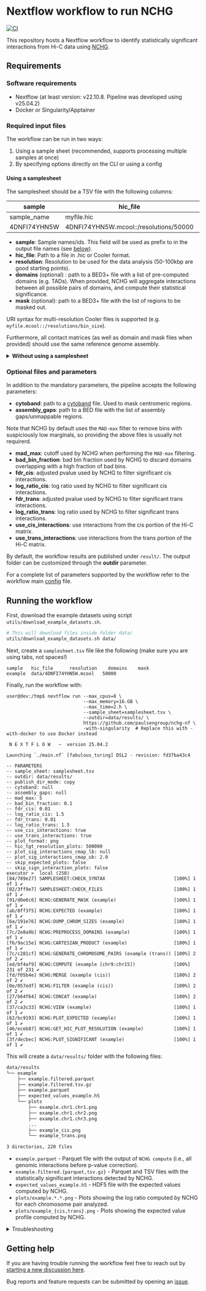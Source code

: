 <!--
Copyright (C) 2024 Roberto Rossini <roberros@uio.no>

SPDX-License-Identifier: MIT
-->

# Nextflow workflow to run NCHG

[![CI](https://github.com/paulsengroup/nchg-nf/actions/workflows/ci.yml/badge.svg)](https://github.com/paulsengroup/nchg-nf/actions/workflows/ci.yml)

This repository hosts a Nextflow workflow to identify statistically significant interactions from Hi-C data using [NCHG](https://github.com/paulsengroup/NCHG).

## Requirements

### Software requirements

- Nextflow (at least version: v22.10.8. Pipeline was developed using v25.04.2)
- Docker or Singularity/Apptainer

### Required input files

The workflow can be run in two ways:

1. Using a sample sheet (recommended, supports processing multiple samples at once)
2. By specifying options directly on the CLI or using a config

#### Using a samplesheet

The samplesheet should be a TSV file with the following columns:

| sample       | hic_file                               | resolution | domains                  | mask              |
| ------------ | -------------------------------------- | ---------- | ------------------------ | ----------------- |
| sample_name  | myfile.hic                             | 50000      | tads.bed                 | mask.bed          |
| 4DNFI74YHN5W | 4DNFI74YHN5W.mcool::/resolutions/50000 | 50000      | 4DNFI74YHN5W_domains.bed | assembly_gaps.bed |

- **sample**: Sample names/ids. This field will be used as prefix to in the output file names (see [below](#running-the-workflow)).
- **hic_file**: Path to a file in .hic or Cooler format.
- **resolution**: Resolution to be used for the data analysis (50-100kbp are good starting points).
- **domains** (optional) : path to a BED3+ file with a list of pre-computed domains (e.g. TADs).
  When provided, NCHG will aggregate interactions between all possible pairs of domains, and compute their statistical significance.
- **mask** (optional): path to a BED3+ file with the list of regions to be masked out.

URI syntax for multi-resolution Cooler files is supported (e.g. `myfile.mcool::/resolutions/bin_size`).

Furthermore, all contact matrices (as well as domain and mask files when provided) should use the same reference genome assembly.

<details>
<summary> <b>Without using a samplesheet</b> </summary>

To run the workflow without a samplesheet is not available, the following parameters are required:

- **sample**
- **hic_file**
- **resolution**

Parameters have the same meaning as the header fields outlined in the [previous section](#using-a-samplesheet).

The above parameters can be passed directly through the CLI when calling `nextflow run`:

```bash
nextflow run --sample='4DNFI74YHN5W' \
             --hic_file='data/4DNFI74YHN5W.mcool' \
             --resolution=50000
             ...
```

Alternatively, parameters can be written to a `config` file:

```console
user@dev:/tmp$ cat myconfig.txt

sample       = '4DNFI74YHN5W'
hic_file     = 'data/4DNFI74YHN5W.mcool'
resolution   = 50000
```

and the `config` file is then passed to `nextflow run`:

```bash
nextflow run -c myconfig.txt ...
```

</details>

### Optional files and parameters

In addition to the mandatory parameters, the pipeline accepts the following parameters:

- **cytoband**: path to a [cytoband](https://software.broadinstitute.org/software/igv/cytoband) file. Used to mask centromeric regions.
- **assembly_gaps**: path to a BED file with the list of assembly gaps/unmappable regions.

Note that NCHG by default uses the `MAD-max` filter to remove bins with suspiciously low marginals, so providing the above files is usually not requirerd.

- **mad_max**: cutoff used by NCHG when performing the `MAD-max` filtering.
- **bad_bin_fraction**: bad bin fraction used by NCHG to discard domains overlapping with a high fraction of bad bins.
- **fdr_cis**: adjusted pvalue used by NCHG to filter significant cis interactions.
- **log_ratio_cis**: log ratio used by NCHG to filter significant cis interactions.
- **fdr_trans**: adjusted pvalue used by NCHG to filter significant trans interactions.
- **log_ratio_trans**: log ratio used by NCHG to filter significant trans interactions.
- **use_cis_interactions**: use interactions from the cis portion of the Hi-C matrix.
- **use_trans_interactions**: use interactions from the trans portion of the Hi-C matrix.

By default, the workflow results are published under `result/`. The output folder can be customized through the **outdir** parameter.

For a complete list of parameters supported by the workflow refer to the workflow main [config](nextflow.config) file.

## Running the workflow

First, download the example datasets using script `utils/download_example_datasets.sh`.

```bash
# This will download files inside folder data/
utils/download_example_datasets.sh data/
```

Next, create a `samplesheet.tsv` file like the following (make sure you are using tabs, not spaces!)

<!-- prettier-ignore-start -->

```tsv
sample   hic_file      resolution    domains    mask
example  data/4DNFI74YHN5W.mcool   50000    
```

<!-- prettier-ignore-end -->

Finally, run the workflow with:

```console
user@dev:/tmp$ nextflow run --max_cpus=8 \
                            --max_memory=16.GB \
                            --max_time=2.h \
                            --sample_sheet=samplesheet.tsv \
                            --outdir=data/results/ \
                            https://github.com/paulsengroup/nchg-nf \
                            -with-singularity  # Replace this with -with-docker to use Docker instead

 N E X T F L O W   ~  version 25.04.2

Launching `./main.nf` [fabulous_turing] DSL2 - revision: fd37ba43c4

-- PARAMETERS
-- sample_sheet: samplesheet.tsv
-- outdir: data/results/
-- publish_dir_mode: copy
-- cytoband: null
-- assembly_gaps: null
-- mad_max: 5
-- bad_bin_fraction: 0.1
-- fdr_cis: 0.01
-- log_ratio_cis: 1.5
-- fdr_trans: 0.01
-- log_ratio_trans: 1.5
-- use_cis_interactions: true
-- use_trans_interactions: true
-- plot_format: png
-- hic_tgt_resolution_plots: 500000
-- plot_sig_interactions_cmap_lb: null
-- plot_sig_interactions_cmap_ub: 2.0
-- skip_expected_plots: false
-- skip_sign_interaction_plots: false
executor >  local (250)
[84/789e27] SAMPLESHEET:CHECK_SYNTAX                         [100%] 1 of 1 ✔
[02/3ff9e7] SAMPLESHEET:CHECK_FILES                          [100%] 1 of 1 ✔
[91/d0e6c6] NCHG:GENERATE_MASK (example)                     [100%] 1 of 1 ✔
[ab/0ff3f5] NCHG:EXPECTED (example)                          [100%] 1 of 1 ✔
[6a/191e76] NCHG:DUMP_CHROM_SIZES (example)                  [100%] 1 of 1 ✔
[7c/2e8a9b] NCHG:PREPROCESS_DOMAINS (example)                [100%] 1 of 1 ✔
[f6/9ac15e] NCHG:CARTESIAN_PRODUCT (example)                 [100%] 1 of 1 ✔
[7c/c281cf] NCHG:GENERATE_CHROMOSOME_PAIRS (example (trans)) [100%] 2 of 2 ✔
[ed/bf4af9] NCHG:COMPUTE (example [chr9:chr15])              [100%] 231 of 231 ✔
[fd/f05b4e] NCHG:MERGE (example (cis))                       [100%] 2 of 2 ✔
[0e/057edf] NCHG:FILTER (example (cis))                      [100%] 2 of 2 ✔
[27/b64f64] NCHG:CONCAT (example)                            [100%] 2 of 2 ✔
[37/ca3c33] NCHG:VIEW (example)                              [100%] 1 of 1 ✔
[62/bc9193] NCHG:PLOT_EXPECTED (example)                     [100%] 1 of 1 ✔
[46/eceb87] NCHG:GET_HIC_PLOT_RESOLUTION (example)           [100%] 1 of 1 ✔
[3f/decbec] NCHG:PLOT_SIGNIFICANT (example)                  [100%] 1 of 1 ✔
```

This will create a `data/results/` folder with the following files:

```txt
data/results
└── example
    ├── example.filtered.parquet
    ├── example.filtered.tsv.gz
    ├── example.parquet
    ├── expected_values_example.h5
    └── plots
        ├── example.chr1.chr1.png
        ├── example.chr1.chr2.png
        ├── example.chr1.chr3.png
        ...
        ├── example_cis.png
        └── example_trans.png

3 directories, 220 files
```

- `example.parquet` - Parquet file with the output of `NCHG compute` (i.e., all genomic interactions before p-value correction).
- `example.filtered.{parquet,tsv.gz}` - Parquet and TSV files with the statistically significant interactions detected by NCHG.
- `expected_values_example.h5` - HDF5 file with the expected values computed by NCHG.
- `plots/example.*.*.png` - Plots showing the log ratio computed by NCHG for each chromosome pair analyzed.
- `plots/example_{cis,trans}.png` - Plots showing the expected value profile computed by NCHG.

<details>
<summary>Troubleshooting</summary>

If you get permission errors when using `-with-docker`:

- Pass option `-process.containerOptions="--user root"` to `nextflow run`

If you get an error similar to:

```txt
Cannot find revision `v0.0.1` -- Make sure that it exists in the remote repository `https://github.com/paulsengroup/nchg-nf`
```

try to remove folder `~/.nextflow/assets/paulsengroup/nchg-nf` before running the workflow

</details>

## Getting help

If you are having trouble running the workflow feel free to reach out by [starting a new discussion here](https://github.com/paulsengroup/nchg-nf/discussions).

Bug reports and feature requests can be submitted by opening an [issue](https://github.com/paulsengroup/nchg-nf/issues).
